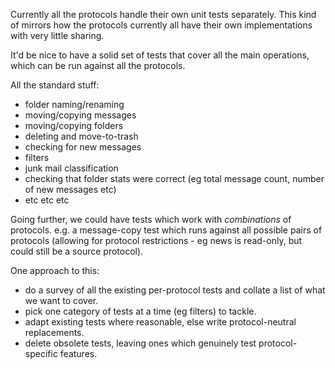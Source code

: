 Currently all the protocols handle their own unit tests separately.
This kind of mirrors how the protocols currently all have their own implementations with very little sharing.

It'd be nice to have a solid set of tests that cover all the main operations, which can be run against all the protocols.

All the standard stuff:
- folder naming/renaming
- moving/copying messages
- moving/copying folders
- deleting and move-to-trash
- checking for new messages
- filters
- junk mail classification
- checking that folder stats were correct (eg total message count, number of new messages etc)
- etc etc etc

Going further, we could have tests which work with *combinations* of protocols.
e.g. a message-copy test which runs against all possible pairs of protocols (allowing for protocol restrictions - eg news is read-only, but could still be a source protocol).

One approach to this:
- do a survey of all the existing per-protocol tests and collate a list of what we want to cover.
- pick one category of tests at a time (eg filters) to tackle.
- adapt existing tests where reasonable, else write protocol-neutral replacements.
- delete obsolete tests, leaving ones which genuinely test protocol-specific features.




